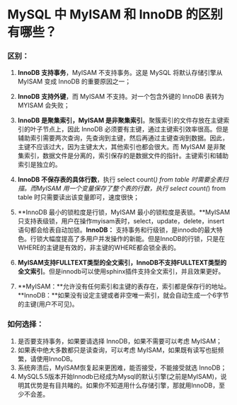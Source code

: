 # MySQL 中 MyISAM 和 InnoDB 的区别有哪些？

### **区别：**

1.  **InnoDB 支持事务**，MyISAM 不支持事务。这是 MySQL 将默认存储引擎从 MyISAM 变成 InnoDB 的重要原因之一；

2.  **InnoDB 支持外键**，而 MyISAM 不支持。对一个包含外键的 InnoDB 表转为 MYISAM 会失败；  

3.  **InnoDB 是聚集索引，MyISAM 是非聚集索引**。聚簇索引的文件存放在主键索引的叶子节点上，因此 InnoDB 必须要有主键，通过主键索引效率很高。但是辅助索引需要两次查询，先查询到主键，然后再通过主键查询到数据。因此，主键不应该过大，因为主键太大，其他索引也都会很大。而 MyISAM 是非聚集索引，数据文件是分离的，索引保存的是数据文件的指针。主键索引和辅助索引是独立的。 

4.  **InnoDB 不保存表的具体行数**，执行 select count(*) from table 时需要全表扫描。而MyISAM 用一个变量保存了整个表的行数，执行 select count(*) from table 时只需要读出该变量即可，速度很快；    

5.  **InnoDB 最小的锁粒度是行锁，MyISAM 最小的锁粒度是表锁。**MyISAM 只支持表级锁，用户在操作myisam表时，select，update，delete，insert语句都会给表自动加锁。**InnoDB：** 支持事务和行级锁，是innodb的最大特色。行锁大幅度提高了多用户并发操作的新能。但是InnoDB的行锁，只是在WHERE的主键是有效的，非主键的WHERE都会锁全表的。

6. **MyISAM支持FULLTEXT类型的全文索引，InnoDB不支持FULLTEXT类型的全文索引**。但是innodb可以使用sphinx插件支持全文索引，并且效果更好。

7. **MyISAM：**允许没有任何索引和主键的表存在，索引都是保存行的地址。**InnoDB：**如果没有设定主键或者非空唯一索引，就会自动生成一个6字节的主键(用户不可见)。

   

### **如何选择：**

1. 是否要支持事务，如果要请选择 InnoDB，如果不需要可以考虑 MyISAM；
2.  如果表中绝大多数都只是读查询，可以考虑 MyISAM，如果既有读写也挺频繁，请使用InnoDB。
3. 系统奔溃后，MyISAM恢复起来更困难，能否接受，不能接受就选 InnoDB；
4.  MySQL5.5版本开始Innodb已经成为Mysql的默认引擎(之前是MyISAM)，说明其优势是有目共睹的。如果你不知道用什么存储引擎，那就用InnoDB，至少不会差。

